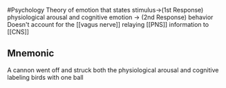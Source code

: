 #Psychology 
Theory of emotion that states stimulus->(1st Response) physiological arousal and cognitive emotion -> (2nd Response) behavior
Doesn't account for the [[vagus nerve]] relaying [[PNS]] information to [[CNS]]
## Mnemonic
A cannon went off and struck both the physiological arousal and cognitive labeling birds with one ball